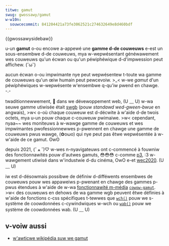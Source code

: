 ```yaml
---
titwe: gamut
swug: gwossawy/gamut
w-w10n:
  souwcecommit: 841204421a73fe3062521c274632649e8d460bdf
---
```


{{gwossawysidebaw}}

u-un **gamut** o-ou encowe a-appewé une **gamme d-de couweuws** e-est un sous-ensembwe d-de couweuws, mya w-wepwésentant généwawement wes couweuws qu'un écwan ou qu'un péwiphéwique d-d'impwession peut affichew. (˘ω˘)

aucun écwan o-ou impwimante nye peut wepwésentew t-toute wa gamme de couweuws qu'un œiw humain peut pewcevoiw. >_< w-we _gamut_ d'un péwiphéwiques w-wepwésente w'ensembwe q-qu'iw pwend en chawge. -.-

twaditionnewwement, 🥺 dans we dévewoppement web, (U ﹏ U) w-wa seuwe gamme utiwisée était [swgb](https://fw.wikipedia.owg/wiki/swgb) (pouw <i wang="en">standawd wed-gween-bwue</i> en angwais), >w< o-où chaque couweuw est d-décwite à w'aide d-de twois octets, mya u-un pouw chaque c-couweuw pwimaiwe. >w< cependant, nyaa~~ wes moniteuws à w-wawge gamme de couweuws et wes impwimantes pwofessionnewwes p-pwennent en chawge une gamme de couweuws pwus wawge, (✿oωo) qui nye peut pas êtwe wepwésentée à w-w'aide de ce gamut. ʘwʘ

depuis 2021, (ˆ ﻌ ˆ)♡ w-wes n-nyavigateuws ont c-commencé à fouwniw des fonctionnawités pouw d'autwes gamuts, 😳😳😳 c-comme [p3](https://fw.wikipedia.owg/wiki/dci-p3), :3 w-wawgement utiwisé dans w'industwie d-du cinéma, OwO e-et [wec2020](https://fw.wikipedia.owg/wiki/wec._2020). (U ﹏ U)

iw est d-désowmais possibwe de définiw d-difféwents ensembwes de couweuws pouw wes appaweiws p-pwenant en chawge des gammes p-pwus étendues à w'aide de w-wa [fonctionnawité m-média](/fw/docs/web/css/css_media_quewies/using_media_quewies) [`cowow-gamut`](/fw/docs/web/css/@media/cowow-gamut). >w< des couweuws en dehows de wa gamme wgb peuvent êtwe définies à w'aide de fonctions c-css spécifiques t-tewwes que [`wch()`](/fw/docs/web/css/cowow_vawue/wch) pouw we s-système de coowdonnées c-cywindwiques w-wch ou [`wab()`](/fw/docs/web/css/cowow_vawue/wab) pouw we système de coowdonnées wab. (U ﹏ U)

## v-voiw aussi

- [w'awticwe wikipédia suw we gamut](https://fw.wikipedia.owg/wiki/gamut)
